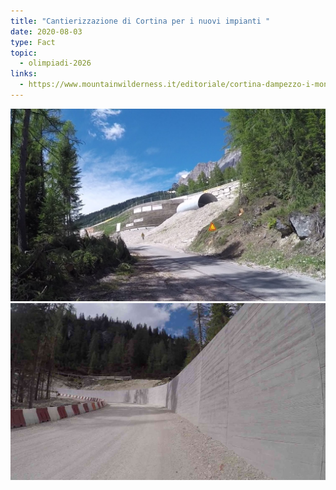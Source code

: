 ```yaml
---
title: "Cantierizzazione di Cortina per i nuovi impianti "
date: 2020-08-03
type: Fact
topic:
  - olimpiadi-2026
links:
  - https://www.mountainwilderness.it/editoriale/cortina-dampezzo-i-mondiali-di-sci-alpino-demoliscono-le-montagne-della-fata-delle-dolomiti/
---
```

<gallery>



<img title="Bypass Rumerlo. Cortina. Foto: Silverio Lacedelli" src="../../static/media/articles/milano-e-la-distruzione-ambientale-nel-2020/by-pass-rumerlo-1.jpg" alt="Bypass Rumerlo. Cortina. Foto: Silverio Lacedelli" />

<img title="Bypass Rumerlo. Cortina. Foto: Silverio Lacedelli" src="../../static/media/articles/milano-e-la-distruzione-ambientale-nel-2020/by-pass-rumerlo-3.jpg" alt="Bypass Rumerlo. Cortina. Foto: Silverio Lacedelli" />



</gallery>